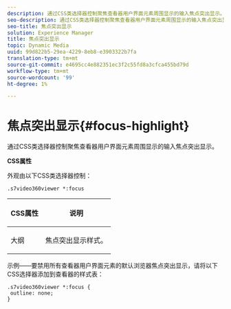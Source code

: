 ```yaml
---
description: 通过CSS类选择器控制聚焦查看器用户界面元素周围显示的输入焦点突出显示。
seo-description: 通过CSS类选择器控制聚焦查看器用户界面元素周围显示的输入焦点突出显示。
seo-title: 焦点突出显示
solution: Experience Manager
title: 焦点突出显示
topic: Dynamic Media
uuid: 99d822b5-29ea-4229-8eb8-e3903322b7fa
translation-type: tm+mt
source-git-commit: e4695cc4e882351ec3f2c55fd8a3cfca455bd79d
workflow-type: tm+mt
source-wordcount: '99'
ht-degree: 1%

---
```



# 焦点突出显示{#focus-highlight}

通过CSS类选择器控制聚焦查看器用户界面元素周围显示的输入焦点突出显示。

<!--<a id="section_061E550C1C1D4DB2BD663A898895B38C"></a>-->

**CSS属性**

外观由以下CSS类选择器控制：

```
.s7video360viewer *:focus
```

<table id="table_94EE3F5BBE4547C0B4943471CEE7EDE4"> 
 <thead> 
  <tr> 
   <th colname="col1" class="entry"> <p> CSS属性 </p> </th> 
   <th colname="col2" class="entry"> <p>说明 </p> </th> 
  </tr> 
 </thead>
 <tbody> 
  <tr> 
   <td colname="col1"> <p> <span class="codeph"> 大纲  </span> </p> </td> 
   <td colname="col2"> <p>焦点突出显示样式。 </p> </td> 
  </tr> 
 </tbody> 
</table>

示例——要禁用所有查看器用户界面元素的默认浏览器焦点突出显示，请将以下CSS选择器添加到查看器的样式表：

```
.s7video360viewer *:focus { 
 outline: none; 
}
```

